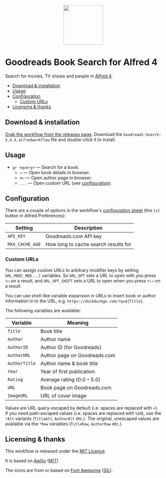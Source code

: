 
<div align="center">
    <img height="128" width="128" src="https://git.deanishe.net/deanishe/alfred-goodreads/raw/branch/master/icons/icon.png">
</div>


Goodreads Book Search for Alfred 4
==================================

Search for movies, TV shows and people in [Alfred 4][alfred].

- [Download & installation](#download--installation)
- [Usage](#usage)
- [Configuration](#configuration)
  - [Custom URLs](#custom-urls)
- [Licensing & thanks](#licensing--thanks)

Download & installation
-----------------------

[Grab the workflow from the releases page][download]. Download the
`Goodreads-Search-X.X.X.alfredworkflow` file and double-click it to install.

Usage
-----

- `gr <query>` — Search for a book.
    - `↩` — Open book details in browser.
    - `⌘↩` — Open author page in browser.
    - `...` — Open custom URL (see [configuration](#configuration)).


Configuration
-------------

There are a couple of options in the workflow's [configuration sheet][confsheet] (the `[x]` button in Alfred Preferences):

| Setting         | Description                          |
| --------------- | ------------------------------------ |
| `API_KEY`       | Goodreads.com API key                |
| `MAX_CACHE_AGE` | How long to cache search results for |


### Custom URLs

You can assign custom URLs to arbitrary modifier keys by setting
`URL_MOD[_MOD...]` variables. So `URL_OPT` sets a URL to open
with you press `⌥↩` on a result, and `URL_OPT_SHIFT` sets a
URL to open when you press `⌥⇧↩` on a result.

You can use shell-like variable expansion in URLs to insert
book or author information in to the URL, e.g.
`https://duckduckgo.com/?q=${Title}`.

The following variables are available:

| Variable      | Meaning                      |
| ------------- | ---------------------------- |
| `Title`       | Book title                   |
| `Author`      | Author name                  |
| `AuthorID`    | Author ID (for Goodreads)    |
| `AuthorURL`   | Author page on Goodreads.com |
| `AuthorTitle` | Author name & book title     |
| `Year`        | Year of first publication    |
| `Rating`      | Average rating (0.0 – 5.0)   |
| `URL`         | Book page on Goodreads.com   |
| `ImageURL`    | URL of cover image           |

Values are URL query-escaped by default (i.e. spaces are replaced with
`+`). If you need path-escaped values (i.e. spaces are replaced with
`%20`), use the `*Alt` variants (`TitleAlt`, `AuthorAlt` etc.). The
original, unescaped values are available via the `*Raw` variables
(`TitleRaw`, `AuthorRaw` etc.).


Licensing & thanks
------------------

This workflow is released under the [MIT Licence][mit].

It is based on [AwGo][awgo] ([MIT][mit]).


The icons are from or based on [Font Awesome][awesome] ([SIL][sil]).


[alfred]: https://alfredapp.com/
[confsheet]: https://www.alfredapp.com/help/workflows/advanced/variables/#environment
[awgo]: https://github.com/deanishe/awgo
[download]: https://git.deanishe.net/deanishe/alfred-imdb/releases/latest
[issues]: https://git.deanishe.net/deanishe/alfred-imdb/issues
[sil]: http://scripts.sil.org/cms/scripts/page.php?site_id=nrsi&id=OFL
[mit]: https://opensource.org/licenses/MIT
[awesome]: http://fortawesome.github.io/Font-Awesome/

